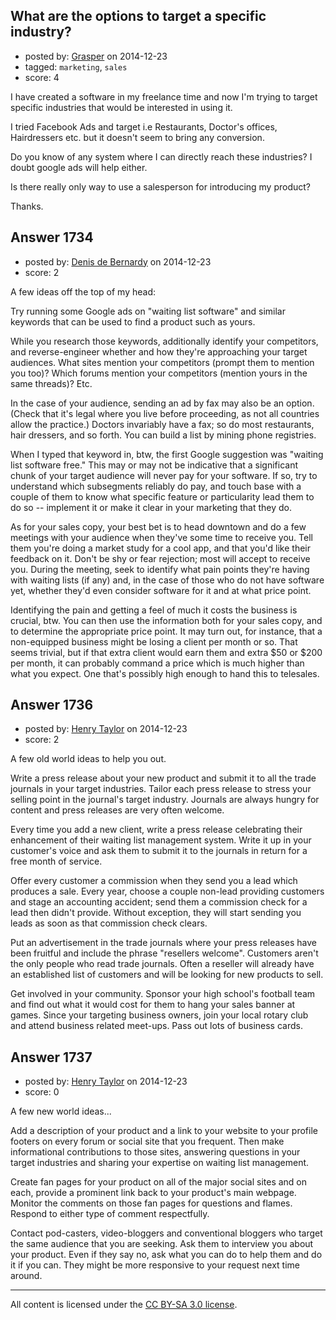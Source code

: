 ## What are the options to target a specific industry?

- posted by: [Grasper](https://stackexchange.com/users/4278412/grasper) on 2014-12-23
- tagged: `marketing`, `sales`
- score: 4

I have created a software in my freelance time and now I'm trying to target specific industries that would be interested in using it.

I tried Facebook Ads and target i.e Restaurants, Doctor's offices, Hairdressers etc. but it doesn't seem to bring any conversion.

Do you know of any system where I can directly reach these industries? I doubt google ads will help either.

Is there really only way to use a salesperson for introducing my product?

Thanks.



## Answer 1734

- posted by: [Denis de Bernardy](https://stackexchange.com/users/182468/denis-de-bernardy) on 2014-12-23
- score: 2

A few ideas off the top of my head:

Try running some Google ads on "waiting list software" and similar keywords that can be used to find a product such as yours.

While you research those keywords, additionally identify your competitors, and reverse-engineer whether and how they're approaching your target audiences. What sites mention your competitors (prompt them to mention you too)? Which forums mention your competitors (mention yours in the same threads)? Etc.

In the case of your audience, sending an ad by fax may also be an option. (Check that it's legal where you live before proceeding, as not all countries allow the practice.) Doctors invariably have a fax; so do most restaurants, hair dressers, and so forth. You can build a list by mining phone registries.

When I typed that keyword in, btw, the first Google suggestion was "waiting list software free." This may or may not be indicative that a significant chunk of your target audience will never pay for your software. If so, try to understand which subsegments reliably do pay, and touch base with a couple of them to know what specific feature or particularity lead them to do so -- implement it or make it clear in your marketing that they do.

As for your sales copy, your best bet is to head downtown and do a few meetings with your audience when they've some time to receive you. Tell them you're doing a market study for a cool app, and that you'd like their feedback on it. Don't be shy or fear rejection; most will accept to receive you. During the meeting, seek to identify what pain points they're having with waiting lists (if any) and, in the case of those who do not have software yet, whether they'd even consider software for it and at what price point.

Identifying the pain and getting a feel of much it costs the business is crucial, btw. You can then use the information both for your sales copy, and to determine the appropriate price point. It may turn out, for instance, that a non-equipped business might be losing a client per month or so. That seems trivial, but if that extra client would earn them and extra $50 or $200 per month, it can probably command a price which is much higher than what you expect. One that's possibly high enough to hand this to telesales.


## Answer 1736

- posted by: [Henry Taylor](https://stackexchange.com/users/1734959/henry-taylor) on 2014-12-23
- score: 2

A few old world ideas to help you out.

Write a press release about your new product and submit it to all the trade journals in your target industries.  Tailor each press release to stress your selling point in the journal's target industry.  Journals are always hungry for content and press releases are very often welcome.

Every time you add a new client, write a press release celebrating their enhancement of their waiting list management system.  Write it up in your customer's voice and ask them to submit it to the journals in return for a free month of service.

Offer every customer a commission when they send you a lead which produces a sale.  Every year, choose a couple non-lead providing customers and stage an accounting accident; send them a commission check for a lead then didn't provide.  Without exception, they will start sending you leads as soon as that commission check clears.

Put an advertisement in the trade journals where your press releases have been fruitful and include the phrase "resellers welcome".   Customers aren't the only people who read trade journals.  Often a reseller will already have an established list of customers and will be looking for new products to sell.

Get involved in your community.  Sponsor your high school's football team and find out what it would cost for them to hang your sales banner at games.  Since your targeting business owners, join your local rotary club and attend business related meet-ups. Pass out lots of business cards.



## Answer 1737

- posted by: [Henry Taylor](https://stackexchange.com/users/1734959/henry-taylor) on 2014-12-23
- score: 0

A few new world ideas...

Add a description of your product and a link to your website to your profile footers on every forum or social site that you frequent.  Then make informational contributions to those sites, answering questions in your target industries and sharing your expertise on waiting list management.

Create fan pages for your product on all of the major social sites and on each, provide a prominent link back to your product's main webpage.  Monitor the comments on those fan pages for questions and flames.  Respond to either type of comment respectfully.

Contact pod-casters, video-bloggers and conventional bloggers who target the same audience that you are seeking.  Ask them to interview you about your product.  Even if they say no, ask what you can do to help them and do it if you can.  They might be more responsive to your request next time around.







---

All content is licensed under the [CC BY-SA 3.0 license](https://creativecommons.org/licenses/by-sa/3.0/).
